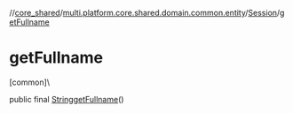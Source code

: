 //[core_shared](../../../index.md)/[multi.platform.core.shared.domain.common.entity](../index.md)/[Session](index.md)/[getFullname](get-fullname.md)

# getFullname

[common]\

public final [String](https://docs.oracle.com/javase/8/docs/api/java/lang/String.html)[getFullname](get-fullname.md)()
